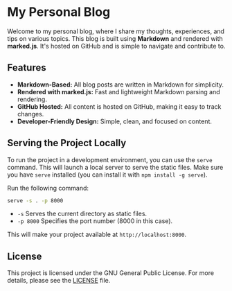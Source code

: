 # My Personal Blog

Welcome to my personal blog, where I share my thoughts, experiences, and tips on various topics. This blog is built using **Markdown** and rendered with **marked.js**. It's hosted on GitHub and is simple to navigate and contribute to.

## Features

- **Markdown-Based:** All blog posts are written in Markdown for simplicity.
- **Rendered with marked.js:** Fast and lightweight Markdown parsing and rendering.
- **GitHub Hosted:** All content is hosted on GitHub, making it easy to track changes.
- **Developer-Friendly Design:** Simple, clean, and focused on content.

## Serving the Project Locally
To run the project in a development environment, you can use the `serve` command. This will launch a local server to serve the static files. Make sure you have `serve` installed (you can install it with `npm install -g serve`).

Run the following command:

```bash
serve -s . -p 8000
```
- `-s` Serves the current directory as static files.
- `-p 8000` Specifies the port number (8000 in this case).

This will make your project available at `http://localhost:8000`.

## License
This project is licensed under the GNU General Public License. For more details, please see the [LICENSE](LICENSE) file.